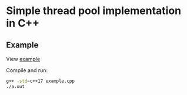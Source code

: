 # Simple thread pool implementation in C++

## Example

View [example](./example.cpp)

Compile and run:

```sh
g++ -std=c++17 example.cpp
./a.out
```
